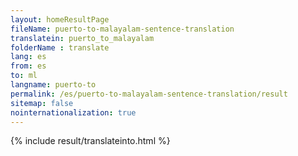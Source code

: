 ```yaml
---
layout: homeResultPage
fileName: puerto-to-malayalam-sentence-translation
translatein: puerto_to_malayalam
folderName : translate
lang: es
from: es
to: ml
langname: puerto-to
permalink: /es/puerto-to-malayalam-sentence-translation/result
sitemap: false
nointernationalization: true
---
```

{% include result/translateinto.html %}

<script src="/js/result/translation.js" data-foldername="{{page.folderName}}" data-lang="{{page.lang}}"></script>

